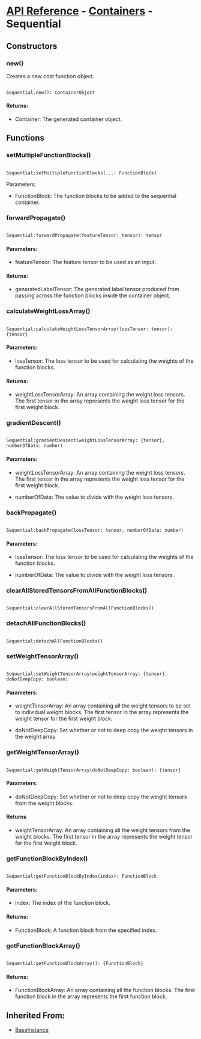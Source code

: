 # [API Reference](../../API.md) - [Containers](../Containers.md) - Sequential

## Constructors

### new()

Creates a new cost function object.

```

Sequential.new(): ContainerObject

```

#### Returns:

* Container: The generated container object.

## Functions

### setMultipleFunctionBlocks()

```

Sequential:setMultipleFunctionBlocks(...: FunctionBlock)

```

Parameters:

* FunctionBlock: The function blocks to be added to the sequential container.

### forwardPropagate()

```

Sequential:forwardPropagate(featureTensor: tensor): tensor

```

#### Parameters:

* featureTensor: The feature tensor to be used as an input.

#### Returns:

* generatedLabelTensor: The generated label tensor produced from passing across the function blocks inside the container object.

### calculateWeightLossArray()

```

Sequential:calculateWeightLossTensorArray(lossTensor: tensor): {tensor}

```

#### Parameters:

* lossTensor: The loss tensor to be used for calculating the weights of the function blocks.

#### Returns:

* weightLossTensorArray: An array containing the weight loss tensors. The first tensor in the array represents the weight loss tensor for the first weight block.

### gradientDescent()

```

Sequential:gradientDescent(weightLossTensorArray: {tensor}, numberOfData: number)

```

#### Parameters:

* weightLossTensorArray: An array containing the weight loss tensors. The first tensor in the array represents the weight loss tensor for the first weight block.

* numberOfData: The value to divide with the weight loss tensors.

### backPropagate()

```

Sequential:backPropagate(lossTensor: tensor, numberOfData: number)

```

#### Parameters:

* lossTensor: The loss tensor to be used for calculating the weights of the function blocks.

* numberOfData: The value to divide with the weight loss tensors.

### clearAllStoredTensorsFromAllFunctionBlocks()

```

Sequential:clearAllStoredTensorsFromAllFunctionBlocks()

```

### detachAllFunctionBlocks()

```

Sequential:detachAllFunctionBlocks()

```

### setWeightTensorArray()

```

Sequential:setWeightTensorArray(weightTensorArray: {tensor}, doNotDeepCopy: boolean)

```

#### Parameters:

* weightTensorArray: An array containing all the weight tensors to be set to individual weight blocks. The first tensor in the array represents the weight tensor for the first weight block.

* doNotDeepCopy: Set whether or not to deep copy the weight tensors in the weight array.

### getWeightTensorArray()

```

Sequential:getWeightTensorArray(doNotDeepCopy: boolean): {tensor}

```

#### Parameters:

* doNotDeepCopy: Set whether or not to deep copy the weight tensors from the weight blocks.

#### Returns

* weightTensorArray: An array containing all the weight tensors from the weight blocks. The first tensor in the array represents the weight tensor for the first weight block.

### getFunctionBlockByIndex()

```

Sequential:getFunctionBlockByIndex(index): FunctionBlock

```

#### Parameters:

* index: The index of the function block.

#### Returns:

* FunctionBlock: A function block from the specified index.

### getFunctionBlockArray()

```

Sequential:getFunctionBlockArray(): {FunctionBlock}

```

#### Returns:

* FunctionBlockArray: An array containing all the function blocks. The first function block in the array represents the first function block.

## Inherited From:

* [BaseInstance](../Cores/BaseInstance.md)
